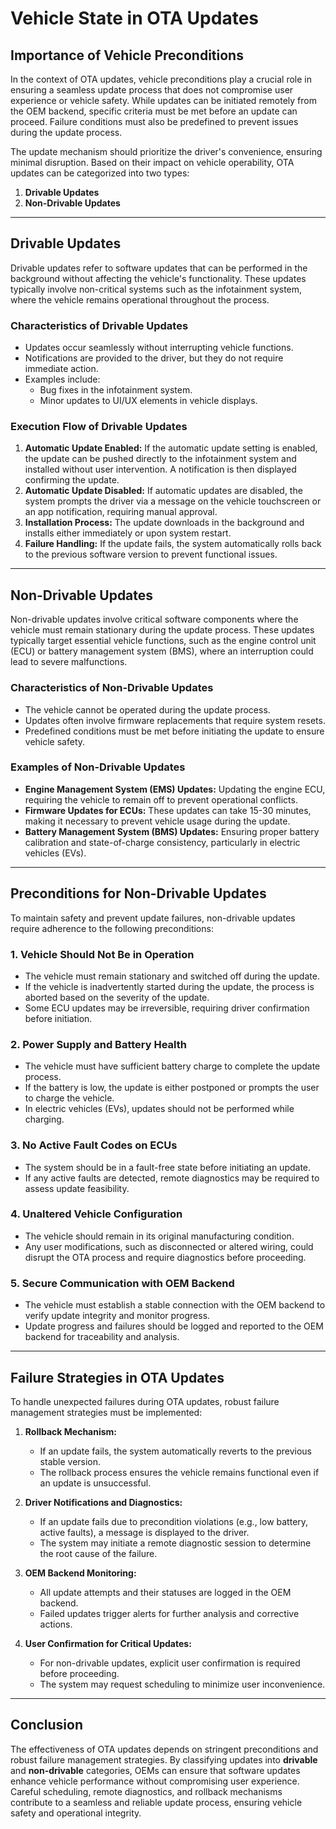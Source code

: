 # Vehicle State in OTA Updates

## Importance of Vehicle Preconditions

In the context of OTA updates, vehicle preconditions play a crucial role in ensuring a seamless update process that does not compromise user experience or vehicle safety. While updates can be initiated remotely from the OEM backend, specific criteria must be met before an update can proceed. Failure conditions must also be predefined to prevent issues during the update process.

The update mechanism should prioritize the driver's convenience, ensuring minimal disruption. Based on their impact on vehicle operability, OTA updates can be categorized into two types:

1. **Drivable Updates**
2. **Non-Drivable Updates**

---

## Drivable Updates

Drivable updates refer to software updates that can be performed in the background without affecting the vehicle's functionality. These updates typically involve non-critical systems such as the infotainment system, where the vehicle remains operational throughout the process.

### Characteristics of Drivable Updates
- Updates occur seamlessly without interrupting vehicle functions.
- Notifications are provided to the driver, but they do not require immediate action.
- Examples include:
  - Bug fixes in the infotainment system.
  - Minor updates to UI/UX elements in vehicle displays.

### Execution Flow of Drivable Updates
1. **Automatic Update Enabled:** If the automatic update setting is enabled, the update can be pushed directly to the infotainment system and installed without user intervention. A notification is then displayed confirming the update.
2. **Automatic Update Disabled:** If automatic updates are disabled, the system prompts the driver via a message on the vehicle touchscreen or an app notification, requiring manual approval.
3. **Installation Process:** The update downloads in the background and installs either immediately or upon system restart.
4. **Failure Handling:** If the update fails, the system automatically rolls back to the previous software version to prevent functional issues.

---

## Non-Drivable Updates

Non-drivable updates involve critical software components where the vehicle must remain stationary during the update process. These updates typically target essential vehicle functions, such as the engine control unit (ECU) or battery management system (BMS), where an interruption could lead to severe malfunctions.

### Characteristics of Non-Drivable Updates
- The vehicle cannot be operated during the update process.
- Updates often involve firmware replacements that require system resets.
- Predefined conditions must be met before initiating the update to ensure vehicle safety.

### Examples of Non-Drivable Updates
- **Engine Management System (EMS) Updates:** Updating the engine ECU, requiring the vehicle to remain off to prevent operational conflicts.
- **Firmware Updates for ECUs:** These updates can take 15-30 minutes, making it necessary to prevent vehicle usage during the update.
- **Battery Management System (BMS) Updates:** Ensuring proper battery calibration and state-of-charge consistency, particularly in electric vehicles (EVs).

---

## Preconditions for Non-Drivable Updates

To maintain safety and prevent update failures, non-drivable updates require adherence to the following preconditions:

### 1. Vehicle Should Not Be in Operation
- The vehicle must remain stationary and switched off during the update.
- If the vehicle is inadvertently started during the update, the process is aborted based on the severity of the update.
- Some ECU updates may be irreversible, requiring driver confirmation before initiation.

### 2. Power Supply and Battery Health
- The vehicle must have sufficient battery charge to complete the update process.
- If the battery is low, the update is either postponed or prompts the user to charge the vehicle.
- In electric vehicles (EVs), updates should not be performed while charging.

### 3. No Active Fault Codes on ECUs
- The system should be in a fault-free state before initiating an update.
- If any active faults are detected, remote diagnostics may be required to assess update feasibility.

### 4. Unaltered Vehicle Configuration
- The vehicle should remain in its original manufacturing condition.
- Any user modifications, such as disconnected or altered wiring, could disrupt the OTA process and require diagnostics before proceeding.

### 5. Secure Communication with OEM Backend
- The vehicle must establish a stable connection with the OEM backend to verify update integrity and monitor progress.
- Update progress and failures should be logged and reported to the OEM backend for traceability and analysis.

---

## Failure Strategies in OTA Updates

To handle unexpected failures during OTA updates, robust failure management strategies must be implemented:

1. **Rollback Mechanism:**
   - If an update fails, the system automatically reverts to the previous stable version.
   - The rollback process ensures the vehicle remains functional even if an update is unsuccessful.

2. **Driver Notifications and Diagnostics:**
   - If an update fails due to precondition violations (e.g., low battery, active faults), a message is displayed to the driver.
   - The system may initiate a remote diagnostic session to determine the root cause of the failure.

3. **OEM Backend Monitoring:**
   - All update attempts and their statuses are logged in the OEM backend.
   - Failed updates trigger alerts for further analysis and corrective actions.

4. **User Confirmation for Critical Updates:**
   - For non-drivable updates, explicit user confirmation is required before proceeding.
   - The system may request scheduling to minimize user inconvenience.

---

## Conclusion

The effectiveness of OTA updates depends on stringent preconditions and robust failure management strategies. By classifying updates into **drivable** and **non-drivable** categories, OEMs can ensure that software updates enhance vehicle performance without compromising user experience. Careful scheduling, remote diagnostics, and rollback mechanisms contribute to a seamless and reliable update process, ensuring vehicle safety and operational integrity.